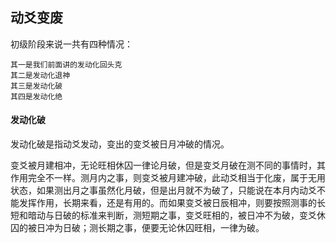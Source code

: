 ## 动爻变废

初级阶段来说一共有四种情况：
```
其一是我们前面讲的发动化回头克
其二是发动化退神
其三是发动化破
其四是发动化绝
```

#### 发动化破

发动化破是指动爻发动，变出的变爻被日月冲破的情况。

变爻被月建相冲，无论旺相休囚一律论月破，但是变爻月破在测不同的事情时，其作用完全不一样。测月内之事，则变爻被月建冲破，此动爻相当于化废，属于无用状态，如果测出月之事虽然化月破，但是出月就不为破了，只能说在本月内动爻不能发挥作用，长期来看，还是有用的。而如果变爻被日辰相冲，则要按照测事的长短和暗动与日破的标准来判断，测短期之事，变爻旺相的，被日冲不为破，变爻休囚的被日冲为日破；测长期之事，便要无论休囚旺相，一律为破。